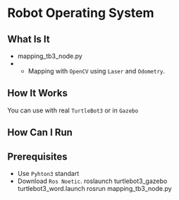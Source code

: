 # Robot Operating System
## What Is It
* mapping_tb3_node.py
* * Mapping with `OpenCV` using `Laser` and `Odometry`.
## How It Works
You can use with real `TurtleBot3` or in `Gazebo`
## How Can I Run
## Prerequisites

* Use `Pyhton3` standart 
* Download `Ros Noetic`.
roslaunch turtlebot3_gazebo turtlebot3_word.launch
rosrun mapping_tb3_node.py
